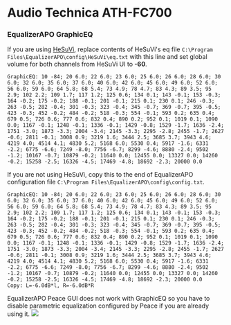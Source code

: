 # Audio Technica ATH-FC700
### EqualizerAPO GraphicEQ
If you are using [HeSuVi](https://sourceforge.net/projects/hesuvi/), replace contents of HeSuVi's eq file `C:\Program Files\EqualizerAPO\config\HeSuVi\eq.txt` with this line and set global volume for both channels from HeSuVi UI to **-60**.
```
GraphicEQ: 10 -84; 20 6.0; 22 6.0; 23 6.0; 25 6.0; 26 6.0; 28 6.0; 30 6.0; 32 6.0; 35 6.0; 37 6.0; 40 6.0; 42 6.0; 45 6.0; 49 6.0; 52 6.0; 56 6.0; 59 6.0; 64 5.8; 68 5.4; 73 4.9; 78 4.7; 83 4.3; 89 3.5; 95 2.9; 102 2.2; 109 1.7; 117 1.2; 125 0.6; 134 0.1; 143 -0.1; 153 -0.3; 164 -0.2; 175 -0.2; 188 -0.1; 201 -0.1; 215 0.1; 230 0.1; 246 -0.3; 263 -0.5; 282 -0.4; 301 -0.3; 323 -0.4; 345 -0.7; 369 -0.7; 395 -0.5; 423 -0.3; 452 -0.2; 484 -0.2; 518 -0.3; 554 -0.1; 593 0.2; 635 0.4; 679 0.5; 726 0.6; 777 0.6; 832 0.4; 890 0.2; 952 0.1; 1019 0.1; 1090 0.0; 1167 -0.1; 1248 -0.1; 1336 -0.1; 1429 -0.8; 1529 -1.7; 1636 -2.4; 1751 -3.0; 1873 -3.3; 2004 -3.4; 2145 -3.3; 2295 -2.8; 2455 -1.7; 2627 -0.6; 2811 -0.1; 3008 0.9; 3219 1.6; 3444 2.5; 3685 3.7; 3943 4.6; 4219 4.0; 4514 4.1; 4830 5.2; 5168 6.0; 5530 0.4; 5917 -1.6; 6331 -2.2; 6775 -6.6; 7249 -8.0; 7756 -6.7; 8299 -4.6; 8880 -2.4; 9502 -1.2; 10167 -0.7; 10879 -0.2; 11640 0.0; 12455 0.0; 13327 0.0; 14260 -0.2; 15258 -2.5; 16326 -4.5; 17469 -4.8; 18692 -2.3; 20000 0.0
```
If you are not using HeSuVi, copy this to the end of EqualizerAPO configuration file `C:\Program Files\EqualizerAPO\config\config.txt`.
```
GraphicEQ: 10 -84; 20 6.0; 22 6.0; 23 6.0; 25 6.0; 26 6.0; 28 6.0; 30 6.0; 32 6.0; 35 6.0; 37 6.0; 40 6.0; 42 6.0; 45 6.0; 49 6.0; 52 6.0; 56 6.0; 59 6.0; 64 5.8; 68 5.4; 73 4.9; 78 4.7; 83 4.3; 89 3.5; 95 2.9; 102 2.2; 109 1.7; 117 1.2; 125 0.6; 134 0.1; 143 -0.1; 153 -0.3; 164 -0.2; 175 -0.2; 188 -0.1; 201 -0.1; 215 0.1; 230 0.1; 246 -0.3; 263 -0.5; 282 -0.4; 301 -0.3; 323 -0.4; 345 -0.7; 369 -0.7; 395 -0.5; 423 -0.3; 452 -0.2; 484 -0.2; 518 -0.3; 554 -0.1; 593 0.2; 635 0.4; 679 0.5; 726 0.6; 777 0.6; 832 0.4; 890 0.2; 952 0.1; 1019 0.1; 1090 0.0; 1167 -0.1; 1248 -0.1; 1336 -0.1; 1429 -0.8; 1529 -1.7; 1636 -2.4; 1751 -3.0; 1873 -3.3; 2004 -3.4; 2145 -3.3; 2295 -2.8; 2455 -1.7; 2627 -0.6; 2811 -0.1; 3008 0.9; 3219 1.6; 3444 2.5; 3685 3.7; 3943 4.6; 4219 4.0; 4514 4.1; 4830 5.2; 5168 6.0; 5530 0.4; 5917 -1.6; 6331 -2.2; 6775 -6.6; 7249 -8.0; 7756 -6.7; 8299 -4.6; 8880 -2.4; 9502 -1.2; 10167 -0.7; 10879 -0.2; 11640 0.0; 12455 0.0; 13327 0.0; 14260 -0.2; 15258 -2.5; 16326 -4.5; 17469 -4.8; 18692 -2.3; 20000 0.0
Copy: L=-6.0dB*l, R=-6.0dB*R
```
EqualizerAPO Peace GUI does not work with GraphicEQ so you have to disable parametric equalization configured by Peace if you are already using it.
![](https://raw.githubusercontent.com/jaakkopasanen/AutoEq/master/results/SBAF-Serious/innerfidelity/onear/Audio%20Technica%20ATH-FC700/Audio%20Technica%20ATH-FC700.png)
